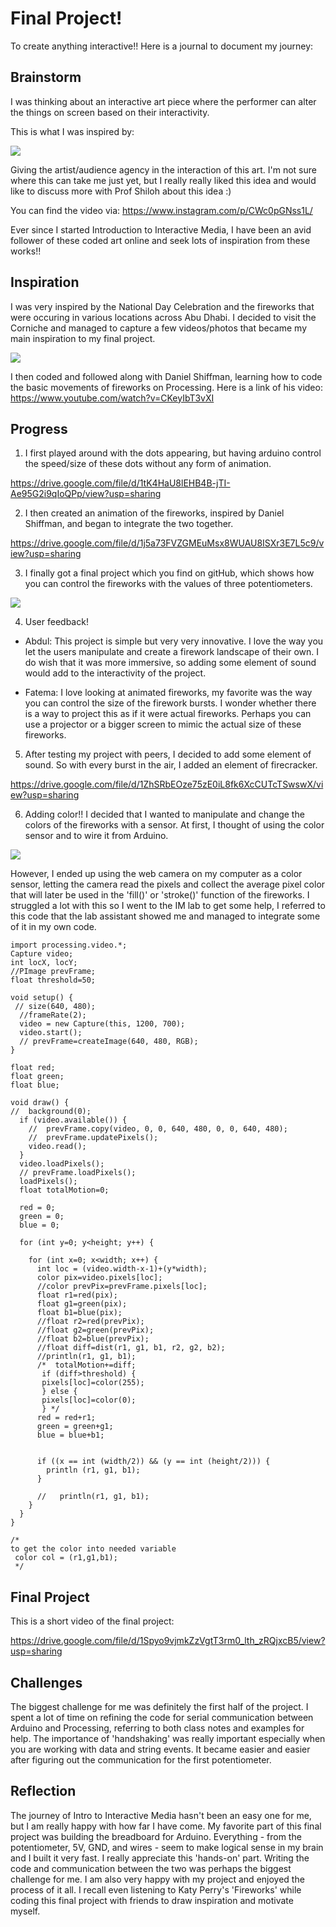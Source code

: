 # Final Project!
To create anything interactive!! Here is a journal to document my journey:

## Brainstorm 
I was thinking about an interactive art piece where the performer can alter the things on screen based on their interactivity. 

This is what I was inspired by:

![](GenerativeHutInstagram.png)

Giving the artist/audience agency in the interaction of this art. I'm not sure where this can take me just yet, but I really really liked this idea and would like to discuss more with Prof Shiloh about this idea :)

You can find the video via: https://www.instagram.com/p/CWc0pGNss1L/

Ever since I started Introduction to Interactive Media, I have been an avid follower of these coded art online and seek lots of inspiration from these works!!


## Inspiration

I was very inspired by the National Day Celebration and the fireworks that were occuring in various locations across Abu Dhabi. I decided to visit the Corniche and managed to capture a few videos/photos that became my main inspiration to my final project. 

![](NationalDayFireworks.png)

I then coded and followed along with Daniel Shiffman, learning how to code the basic movements of fireworks on Processing. 
Here is a link of his video: https://www.youtube.com/watch?v=CKeyIbT3vXI

## Progress
1. I first played around with the dots appearing, but having arduino control the speed/size of these dots without any form of animation. 

https://drive.google.com/file/d/1tK4HaU8lEHB4B-jTI-Ae95G2i9qIoQPp/view?usp=sharing

2. I then created an animation of the fireworks, inspired by Daniel Shiffman, and began to integrate the two together.

https://drive.google.com/file/d/1j5a73FVZGMEuMsx8WUAU8ISXr3E7L5c9/view?usp=sharing


3. I finally got a final project which you find on gitHub, which shows how you can control the fireworks with the values of three potentiometers. 

![](ThreePotentiometerBreadboard.png)

4. User feedback!

- Abdul: This project is simple but very very innovative. I love the way you let the users manipulate and create a firework landscape of their own. I do wish that it was more immersive, so adding some element of sound would add to the interactivity of the project. 

- Fatema: I love looking at animated fireworks, my favorite was the way you can control the size of the firework bursts. I wonder whether there is a way to project this as if it were actual fireworks. Perhaps you can use a projector or a bigger screen to mimic the actual size of these fireworks. 


5. After testing my project with peers, I decided to add some element of sound. So with every burst in the air, I added an element of firecracker. 

https://drive.google.com/file/d/1ZhSRbEOze75zE0iL8fk6XcCUTcTSwswX/view?usp=sharing

6. Adding color!! I decided that I wanted to manipulate and change the colors of the fireworks with a sensor. At first, I thought of using the color sensor and to wire it from Arduino.

![](ColorSensor.png)

However, I ended up  using the web camera on my computer as a color sensor, letting the camera read the pixels and collect the average pixel color that will later be used in the 'fill()' or 'stroke()' function of the fireworks. I struggled a lot with this so I went to the IM lab to get some help, I referred to this code that the lab assistant showed me and managed to integrate some of it in my own code. 

````
import processing.video.*;
Capture video;
int locX, locY;
//PImage prevFrame;
float threshold=50;

void setup() {
 // size(640, 480);
  //frameRate(2);
  video = new Capture(this, 1200, 700);
  video.start();
  // prevFrame=createImage(640, 480, RGB);
}

float red;
float green;
float blue;

void draw() {
//  background(0);
  if (video.available()) {
    //  prevFrame.copy(video, 0, 0, 640, 480, 0, 0, 640, 480);
    //  prevFrame.updatePixels();
    video.read();
  }
  video.loadPixels();
  // prevFrame.loadPixels();
  loadPixels();
  float totalMotion=0;

  red = 0;
  green = 0;
  blue = 0;

  for (int y=0; y<height; y++) {

    for (int x=0; x<width; x++) {
      int loc = (video.width-x-1)+(y*width);
      color pix=video.pixels[loc];
      //color prevPix=prevFrame.pixels[loc];
      float r1=red(pix);
      float g1=green(pix);
      float b1=blue(pix);
      //float r2=red(prevPix);
      //float g2=green(prevPix);
      //float b2=blue(prevPix);
      //float diff=dist(r1, g1, b1, r2, g2, b2);
      //println(r1, g1, b1);
      /*  totalMotion+=diff;
       if (diff>threshold) {
       pixels[loc]=color(255);
       } else {
       pixels[loc]=color(0);
       } */
      red = red+r1; 
      green = green+g1; 
      blue = blue+b1;


      if ((x == int (width/2)) && (y == int (height/2))) {
        println (r1, g1, b1);
      }

      //   println(r1, g1, b1);
    }
  }
}

/*
to get the color into needed variable
 color col = (r1,g1,b1);
 */
```` 

## Final Project

This is a short video of the final project:

https://drive.google.com/file/d/1Spyo9vjmkZzVgtT3rm0_lth_zRQjxcB5/view?usp=sharing

## Challenges

The biggest challenge for me was definitely the first half of the project. I spent a lot of time on refining the code for serial communication between Arduino and Processing, referring to both class notes and examples for help. The importance of 'handshaking' was really important especially when you are working with data and string events. It became easier and easier after figuring out the communication for the first potentiometer. 


## Reflection

The journey of Intro to Interactive Media hasn't been an easy one for me, but I am really happy with how far I have come. My favorite part of this final project was building the breadboard for Arduino. Everything - from the potentiometer, 5V, GND, and wires - seem to make logical sense in my brain and I built it very fast. I really appreciate this 'hands-on' part. Writing the code and communication between the two was perhaps the biggest challenge for me. I am also very happy with my project and enjoyed the process of it all. I recall even listening to Katy Perry's 'Fireworks' while coding this final project with friends to draw inspiration and motivate myself. 
